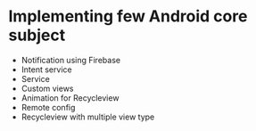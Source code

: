 # Implementing few Android core subject
- Notification using Firebase
- Intent service
- Service
- Custom views
- Animation for Recycleview
- Remote config
- Recycleview with multiple view type
